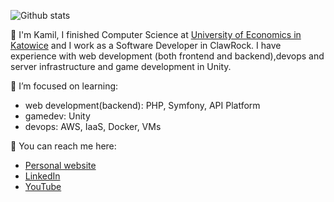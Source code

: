 ![Github stats](https://github-readme-stats-sigma-five.vercel.app/api?username=kamreo&theme=tokyonight&show_icons=true&count_private=true)

🔭 I'm Kamil, I finished Computer Science at [University of Economics in Katowice](https://www.ue.katowice.pl/en.html) and I work as a Software Developer in ClawRock.
I have experience with web development (both frontend and backend),devops and server infrastructure and game development in Unity.

🌱 I’m focused on learning:
- web development(backend): PHP, Symfony, API Platform
- gamedev: Unity
- devops: AWS, IaaS, Docker, VMs

💬 You can reach me here: 
- [Personal website](https://portfolio-website-kamreo.vercel.app/)
- [LinkedIn](https://www.linkedin.com/in/kamil-jonak-650b58178/)
- [YouTube](https://www.youtube.com/channel/UCq1WXpNpWWlB0fA_TrbHq7A)


<!--
**kamreo/kamreo** is a ✨ _special_ ✨ repository because its `README.md` (this file) appears on your GitHub profile.

Here are some ideas to get you started:

- 🔭 I’m currently working on ...
- 🌱 I’m currently learning ...
- 👯 I’m looking to collaborate on ...
- 🤔 I’m looking for help with ...
- 💬 Ask me about ...
- 📫 How to reach me: ...
- 😄 Pronouns: ...
- ⚡ Fun fact: ...
-->
